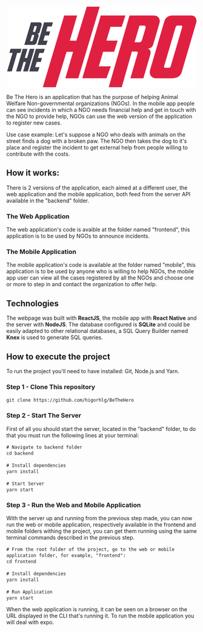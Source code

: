 <p align = "center">
  <img src="https://github.com/higorhlg/Be-The-Hero/blob/master/frontend/src/assets/logo.svg" />
</p>
                                                                                             

Be The Hero is an application that has the purpose of helping Animal Welfare Non-governmental organizations (NGOs). In the mobile app people can see incidents in which a NGO needs financial help and get in touch with the NGO to provide help, NGOs can use the web version of the application to register new cases.

Use case example:
Let's suppose a NGO who deals with animals on the street finds a dog with a broken paw. The NGO then takes the dog to it's place and register the incident to get external help from people willing to contribute with the costs.

<h2> How it works: </h2>
There is 2 versions of the application, each aimed at a different user, the web application and the mobile application, both feed from the server API available in the "backend" folder. 

<h3> The Web Application </h3>

The web application's code is avaible at the folder named "frontend", this application is to be used by NGOs to announce incidents. 

<!-- Front end screenshots -->

<h3> The Mobile Application </h3>

The mobile application's code is available at the folder named "mobile", this application is to be used by anyone who is willing to help NGOs, the mobile app user can view all the cases registered by all the NGOs and choose one or more to step in and contact the organization to offer help.

<!-- Mobile screenshots -->

<h2> Technologies </h2>

The webpage was built with <b>ReactJS</b>, the mobile app with <b>React Native</b> and the server with <b>NodeJS</b>. The database configured is <b>SQLite</b> and could be easily adapted to other relational databases, a SQL Query Builder named <b>Knex</b> is used to generate SQL queries.

<h2> How to execute the project </h2>

To run the project you'll need to have installed: Git, Node.js and Yarn. 

<h3> Step 1 - Clone This repository </h3> 

```
git clone https://github.com/higorhlg/BeTheHero
```

<h3> Step 2 - Start The Server </h3>

First of all you should start the server, located in the "backend" folder, to do that you must run the following lines at your terminal:

```
# Navigate to backend folder
cd backend

# Install dependencies
yarn install

# Start Server
yarn start
```

<h3> Step 3 - Run the Web and Mobile Application </h3>

With the server up and running from the previous step made, you can now run the web or mobile application, respectively available in the frontend and mobile folders withing the project, you can get them running using the same terminal commands described in the previous step.

```
# From the root folder of the project, go to the web or mobile application folder, for example, "frontend":
cd frontend

# Install dependencies
yarn install

# Run Application
yarn start
```

When the web application is running, it can be seen on a browser on the URL displayed in the CLI that's running it. To run the mobile application you will deal with expo.


<!--

# Entities:
- NGO
- INCIDENT

# FEATURES:
- NGO LOGIN
- NGO LOGOUT
- REGISTER NEW INCIDENTS
- DELETE INCIDENT
- LIST NGO INCIDENTS
- LIST ALL INCIDENTS
- CONTACT NGO (EMAIL/WHATSAPP)

-->
